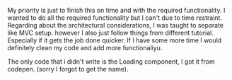 My priority is just to finish this on time and with the required functionality. I wanted to do all the required functionality but I can't due to time restraint. Regarding about the architectural considerations, I was taught to separate like MVC setup. however I also just follow things from different tutorial. Especially if it gets the job done quicker. If I have some more time I would definitely clean my code and add more functionaliyu.

The only code that i didn't write is the Loading component, I got it from codepen. (sorry I forgot to get the name).
